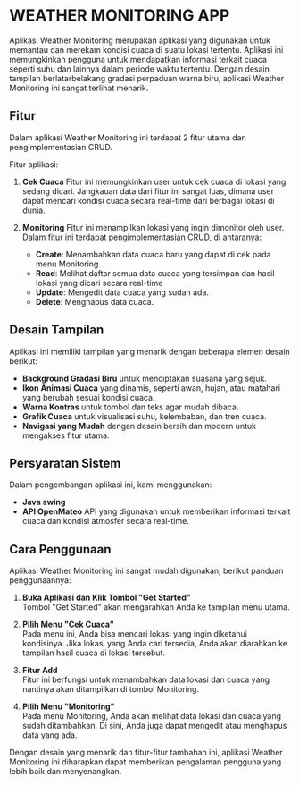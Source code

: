 # WEATHER MONITORING APP

Aplikasi Weather Monitoring merupakan aplikasi yang digunakan untuk memantau dan merekam kondisi cuaca di suatu lokasi tertentu.
Aplikasi ini memungkinkan pengguna untuk mendapatkan informasi terkait cuaca seperti suhu dan lainnya dalam periode waktu tertentu.
Dengan desain tampilan berlatarbelakang gradasi perpaduan warna biru, aplikasi Weather Monitoring ini sangat terlihat menarik.

## Fitur

Dalam aplikasi Weather Monitoring ini terdapat 2 fitur utama dan pengimplementasian CRUD.

Fitur aplikasi:
1. **Cek Cuaca**
   Fitur ini memungkinkan user untuk cek cuaca di lokasi yang sedang dicari. Jangkauan data dari fitur ini sangat luas, dimana
   user dapat mencari kondisi cuaca secara real-time dari berbagai lokasi di dunia.
   
2. **Monitoring**
   Fitur ini menampilkan lokasi yang ingin dimonitor oleh user. Dalam fitur ini terdapat pengimplementasian CRUD, di antaranya:
   - **Create**: Menambahkan data cuaca baru yang dapat di cek pada menu Monitoring
   - **Read**: Melihat daftar semua data cuaca yang tersimpan dan hasil lokasi yang dicari secara real-time
   - **Update**: Mengedit data cuaca yang sudah ada.
   - **Delete**: Menghapus data cuaca.

## Desain Tampilan
Aplikasi ini memiliki tampilan yang menarik dengan beberapa elemen desain berikut:
- **Background Gradasi Biru** untuk menciptakan suasana yang sejuk.
- **Ikon Animasi Cuaca** yang dinamis, seperti awan, hujan, atau matahari yang berubah sesuai kondisi cuaca.
- **Warna Kontras** untuk tombol dan teks agar mudah dibaca.
- **Grafik Cuaca** untuk visualisasi suhu, kelembaban, dan tren cuaca.
- **Navigasi yang Mudah** dengan desain bersih dan modern untuk mengakses fitur utama.
  
## Persyaratan Sistem
Dalam pengembangan aplikasi ini, kami menggunakan:
- **Java swing**
- **API OpenMateo**  API yang digunakan untuk memberikan informasi terkait cuaca dan kondisi atmosfer secara real-time.
## Cara Penggunaan
Aplikasi Weather Monitoring ini sangat mudah digunakan, berikut panduan penggunaannya:

1. **Buka Aplikasi dan Klik Tombol "Get Started"**  
   Tombol "Get Started" akan mengarahkan Anda ke tampilan menu utama.

2. **Pilih Menu "Cek Cuaca"**  
   Pada menu ini, Anda bisa mencari lokasi yang ingin diketahui kondisinya. Jika lokasi yang Anda cari tersedia, Anda akan diarahkan ke tampilan hasil cuaca di lokasi tersebut.

3. **Fitur Add**  
   Fitur ini berfungsi untuk menambahkan data lokasi dan cuaca yang nantinya akan ditampilkan di tombol Monitoring.

4. **Pilih Menu "Monitoring"**  
   Pada menu Monitoring, Anda akan melihat data lokasi dan cuaca yang sudah ditambahkan. Di sini, Anda juga dapat mengedit atau menghapus data yang ada.

Dengan desain yang menarik dan fitur-fitur tambahan ini, aplikasi Weather Monitoring ini diharapkan dapat memberikan pengalaman pengguna yang lebih baik dan menyenangkan.

